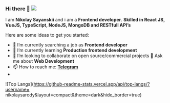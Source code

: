 ### Hi there 👋 ![](https://komarev.com/ghpvc/?username=nikolaysarody)

I am **Nikolay Sayanskii** and i am a **Frontend developer**. **Skilled in React JS, VueJS, TypeScript, NodeJS, MongoDB and RESTfull API’s**

Here are some ideas to get you started:

- 🔭 I’m currently searching a job as **Frontend developer**
- 🌱 I’m currently learning **Production frontend development**
- 👯 I’m looking to collaborate on open source/commercial projects
 💬 Ask me about **Web Development**
- 📫 How to reach me: **[Telegram](https://t.me/sarodinsky)**
- 
![Top Langs](https://github-readme-stats.vercel.app/api/top-langs/?username= nikolaysarody&layout=compact&theme=dark&hide_border=true)
